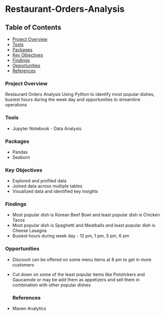 # Restaurant-Orders-Analysis

## Table of Contents

- [Project Overview](#project-overview)
- [Tools](#tools)
- [Packages](#packages)
- [Key Objectives](#key-objectives)
- [Findings](#findings)
- [Opportunities](#Opportunities)
- [References](#references)

### Project Overview
Restaurant Orders Analysis Using Python to identify most popular dishes, busiest hours during the week day and opportunities to streamline operations

### Tools
- Jupyter Notebook - Data Analysis

### Packages
- Pandas
- Seaborn

### Key Objectives
- Explored and profiled data
- Joined data across multiple tables
- Visualized data and identified key insights

### Findings
- Most popular dish is Korean Beef Bowl and least popular dish is Chicken Tacos
- Most popular dish is Spaghetti and Meatballs and least popular dish is Cheese Lasagna
- Busiest hours during week day - 12 pm, 1 pm, 5 pm, 6 pm

### Opportunities
- Discount can be offered on some menu items at 8 pm to get in more customers
- Cut down on some of the least popular items like Potstickers and Gaucamole or may be add them as appetizers and sell them in combination with other popular dishes
  
  ### References
- Maven Analytics
